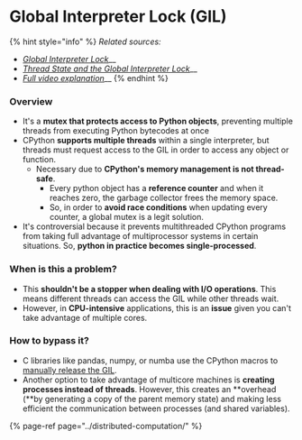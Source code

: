 # Global Interpreter Lock \(GIL\)

{% hint style="info" %}
_Related sources:_

* [_Global Interpreter Lock_](https://wiki.python.org/moin/GlobalInterpreterLock)\_\_
* [_Thread State and the Global Interpreter Lock_](https://docs.python.org/3/c-api/init.html#thread-state-and-the-global-interpreter-lock)\_\_
* [_Full video explanation_](https://www.youtube.com/watch?v=KVKufdTphKs)\_\_
{% endhint %}

### Overview

* It's a **mutex that protects access to Python objects**, preventing multiple threads from executing Python bytecodes at once
* CPython **supports multiple threads** within a single interpreter, but threads must request access to the GIL in order to access any object or function.
  * Necessary due to **CPython's memory management is not thread-safe**. 
    * Every python object has a **reference counter** and when it reaches zero, the garbage collector frees the memory space. 
    * So, in order to **avoid race conditions** when updating every counter, a global mutex is a legit solution. 
* It's controversial because it prevents multithreaded CPython programs from taking full advantage of multiprocessor systems in certain situations. So, **python in practice becomes single-processed**.

### When is this a problem?

* This **shouldn't be a stopper when dealing with I/O operations**. This means different threads can access the GIL while other threads wait.
* However, in **CPU-intensive** applications, this is an **issue** given you can't take advantage of multiple cores.

### How to bypass it?

* C libraries like pandas, numpy, or numba use the CPython macros to [manually release the GIL](https://stackoverflow.com/a/36480941).
* Another option to take advantage of multicore machines is **creating processes instead of threads**. However, this creates an **overhead \(**by generating a copy of the parent memory state\) and making less efficient the communication between processes \(and shared variables\).

{% page-ref page="../distributed-computation/" %}

